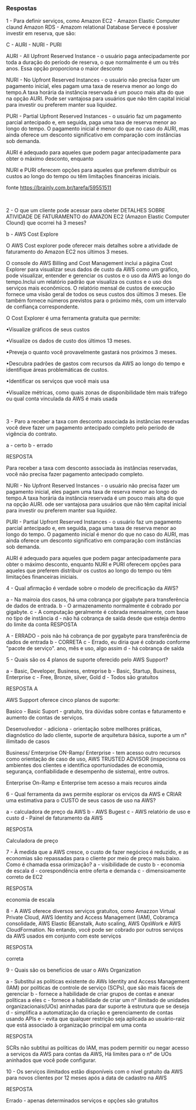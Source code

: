 ### Respostas

1 - Para definir serviços, como 
Amazon EC2 - Amazon Elastic Computer claund
Amazon RDS - Amazom relational Database Servece
é possíver investir em reserva, que são:

 C - AURI - NURI - PURI

AURI - All Upfront Reserved Instance - o usuário paga antecipadamente 
por toda a duração do período de reserva, o que normalmente é um ou três anos. 
Essa opção proporciona o maior desconto

NURI - No Upfront Reserved Instances -  o usuário não precisa fazer um pagamento
inicial, eles pagam uma taxa de reserva menor ao longo do tempo.A taxa horária 
da instância reservada é um pouco mais alta do que na opção AURI. 
Pode ser vantajosa para usuários que não têm capital inicial para investir ou preferem 
manter sua liquidez.

PURI - Partial Upfront Reserved Instances -  o usuário faz um pagamento parcial antecipado e, em seguida, paga uma taxa de reserva menor ao longo do tempo. O pagamento inicial é menor do que no caso do AURI, mas ainda oferece um desconto significativo em comparação com instâncias sob demanda.

AURI é adequado para aqueles que podem pagar antecipadamente para obter o máximo desconto,
enquanto 

NURI e PURI oferecem opções para aqueles que preferem distribuir os custos ao longo do tempo ou têm limitações financeiras iniciais.

fonte https://brainly.com.br/tarefa/59551511

&nbsp;

2 - O que um cliente pode acessar para obeter DETALHES SOBRE ATIVIDADE DE FATURAMENTO do AMAZON EC2 (Amazon Elastic Computer Clound) que ocorrei há 3 meses?

b - AWS Cost Explore

O AWS Cost explorer pode oferecer mais detalhes sobre a atividade de faturamento
do Amazon EC2 nos últimos 3 meses.

O console do AWS Billing and Cost Management inclui a página Cost Explorer para visualizar seus dados de custo da AWS como um gráfico, pode visualizar, entender e gerenciar os custos e o uso da AWS ao longo do tempo.Inclui um relatório padrão que visualiza os custos e o uso dos serviços mais econômicos. O relatório mensal de custos de execução fornece uma visão geral de todos os seus custos dos últimos 3 meses. Ele também fornece números previstos para o próximo mês, com um intervalo de confiança correspondente.

O Cost Explorer é uma ferramenta gratuita que permite:

•Visualize gráficos de seus custos

•Visualize os dados de custo dos últimos 13 meses.

•Preveja o quanto você provavelmente gastará nos próximos 3 meses.

•Descubra padrões de gastos com recursos da AWS ao longo do tempo e identifique áreas problemáticas de custos.

•Identificar os serviços que você mais usa

•Visualize métricas, como quais zonas de disponibilidade têm mais tráfego ou qual conta vinculada da AWS é mais usada

&nbsp;

3 - Paro a receber a taxa com desconto associada às instâncias reservadas você
deve fazer um pagamento antecipado completo pelo período de vigência do contrato.

a - certo
b - errado

RESPOSTA

Para receber a taxa com desconto associada às instâncias reservadas, você não precisa fazer pagamento antecipado completo.

NURI - No Upfront Reserved Instances -  o usuário não precisa fazer um pagamento
inicial, eles pagam uma taxa de reserva menor ao longo do tempo.A taxa horária 
da instância reservada é um pouco mais alta do que na opção AURI. 
ode ser vantajosa para usuários que não têm capital inicial para investir ou preferem 
manter sua liquidez.

PURI - Partial Upfront Reserved Instances -  o usuário faz um pagamento parcial antecipado
e, em seguida, paga uma taxa de reserva menor ao longo do tempo. O pagamento inicial é 
menor do que no caso do AURI, mas ainda oferece um desconto significativo em comparação 
com instâncias sob demanda.

AURI é adequado para aqueles que podem pagar antecipadamente para obter o máximo desconto,
enquanto NURI e PURI oferecem opções para aqueles que preferem distribuir os custos ao 
longo do tempo ou têm limitações financeiras iniciais.

4 - Qual afirmação é verdade sobre o modelo de precificação da AWS?

a - Na mairoia dos casos, há uma cobrança por gigabyte para transferência de dados de entrada.
b - O armazenamento normalmente é cobrado por gigabyte.
c - A computação geralmente é cobrada mensalmente, com base no tipo de instância
d - não há cobrança de saída desde que esteja dentro do limite da conta
RESPOSTA

A - ERRADO - pois não há cobrança de por gygabyte para transferência de dados de entrada
b - CORRETA
c - Errado, eu diria que é cobrado conforme "pacote de serviço". ano, mês e uso, algo assim
d - há cobrança de saída

5 - Quais são os 4 planos de suporte oferecido pelo AWS Support?

a - Basic, Developer, Business, entreprise
b - Basic, Startup, Business, Enterprise
c - Free, Bronze, silver, Gold
d - Todos são gratuítos

RESPOSTA
 A

 AWS Support oferece cinco planos de suporte:
 
 Basico - Basic Suport - gratuíto, tira dúvidas sobre contas e faturamento e aumento de contas de serviços.
 
 Desenvolvedor - adiciona - orientação sobre mellhores práticas, diagnóstico do lado cliente, suporte de arquitetura básica, suporte a um n° ilimitado de casos 
 
 Business/ Emterprise ON-Ramp/ Enterprise - tem acesso outro recursos como orientação de caso de uso, AWS TRUSTED ADVISOR (inspeciona os ambientes dos clientes e identifica oportuniodades de economia, segurança, confiabilidade e desempenho de sistema), entre outros.
 
 Enterprise On-Ramp e Enterprise tem acesso a mais recuros ainda
 
 6 - Qual ferramenta da aws permite esplorar os erviços da AWS e CRIAR uma estimativa para o CUSTO de seus casos de uso na AWS?

 a - calculadora de preço da AWS
 b - AWS Bugest
 c - AWS relatório de uso e custo
 d - Painel de faturamento da AWS

 RESPOSTA

 Calculadora de preço

 7 - À medida que a AWS cresce, o custo de fazer negócios é reduzido, e as economias são repassadas para o cliente por meio de preço mais baixo. Como é chamada essa orimização?
 a - visibilidade de custo
 b - economia de escala
 d - corespondência entre oferta e demanda
 c - dimensioamente correto de EC2

 RESPOSTA

 economia de escala

 8 - A AWS oferece diversos serviços gratuítos, como Amazzon Virtual Private Cloud, AWS Identity and Access Management (IAM), Cobramça consolidade, AWS Elastic BEanstalk, Auto scaling, AWS OpsWork e AWS CloudFormation. No entando, você pode ser cobrado por outros serviços da AWS usados em conjunto com este serviços

 RESPOSTA

 correta

 9 - Quais são os benefícios de usar o AWs Organization

 a - Substitui as políticas existente do AWs Identity and Access Management (IAM) por políticas de controle de serviço (SCPs), que são mais fáceis de gerenciar
 b - fornece a habilidade de criar grupos de contas e anexar políticas a eles
 c - fornece a habilidade de criar um n° ilimitado de unidades organizacionais(UOs) aninhadas para dar suporte à estrutura que se deseja
 d - simplifica a automatização da criação e gerenciamento de contas usando APIs
 e - evita que qualquer restrição seja aplicada ao usuário-raiz que está associado à organização principal em uma conta

 RESPOSTA

 SCRs não subtitui as políticas do IAM, mas podem permitir ou negar acesso a serviços da AWS para contas da AWS, Há limites para o n° de UOs aninhados que você pode configurar.

10 - Os serviços ilimitados estão disponíveis com o nível gratuíto da AWS para novos clientes por 12 meses após a data de cadastro na AWS

RESPOSTA

Errado - apenas determinados serviços e opções são gratuítos




